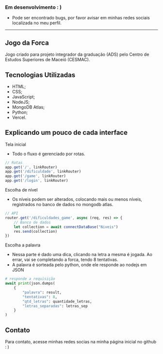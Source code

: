 ### Em desenvolvimento : )
- Pode ser encontrado bugs, por favor avisar em minhas redes sociais localizada no meu perfil.
<hr>

## Jogo da Forca

Jogo criado para projeto integrador da graduação (ADS) pelo Centro de Estudos Superiores de Maceió (CESMAC).

## Tecnologias Utilizadas
- HTML;
- CSS;
- JavaScript;
- NodeJS;
- MongoDB Atlas;
- Python;
- Vercel.

## Explicando um pouco de cada interface
Tela inicial
- Todo o fluxo é gerenciado por rotas.

```javascript
// Rotas
app.get('/', linkRouter)
app.get('/dificuldade', linkRouter)
app.get('/game', linkRouter)
app.get('/login', linkRouter)
```

Escolha de nível
- Os níveis podem ser alterados, colocando mais ou menos níveis, registrados no banco de dados no mongodb atlas.

```javascript
// API
router.get('/dificuldades_game', async (req, res) => {
    // Banco de dados
    let collection = await connectDataBase("Niveis")
    res.send(collection)
})
```
Escolha a palavra
- Nessa parte é dado uma dica, clicando na letra a mesma é jogada. Ao errar, vai se completando a forca, tendo 8 tentativas.
- A palavra é sorteada pelo python, onde ele responde ao nodejs em JSON
```python
# responde a requisição
await print(json.dumps(
    {
        "palavra": result,
        "tentativas": 8,
        "qtd_letras": quantidade_letras,
        "letras_separadas": letras_sep
    }
)
```
## Contato

Para contato, acesse minhas redes socias na minha página inicial no github : )
